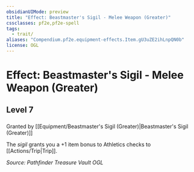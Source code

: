 ```yaml
---
obsidianUIMode: preview
title: "Effect: Beastmaster's Sigil - Melee Weapon (Greater)"
cssclasses: pf2e,pf2e-spell
tags:
  - trait/
aliases: "Compendium.pf2e.equipment-effects.Item.gU3uZE2ihLnpQN0b"
license: OGL
---
```

# Effect: Beastmaster's Sigil - Melee Weapon (Greater)
## Level 7
### 






Granted by [[Equipment/Beastmaster's Sigil (Greater)|Beastmaster's Sigil (Greater)]]

The _sigil_ grants you a +1 item bonus to Athletics checks to [[Actions/Trip|Trip]].

*Source: Pathfinder Treasure Vault*
*OGL*